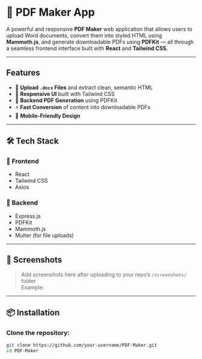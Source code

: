 # 📝 PDF Maker App

A powerful and responsive **PDF Maker** web application that allows users to upload Word documents, convert them into styled HTML using **Mammoth.js**, 
and generate downloadable PDFs using **PDFKit** — all through a seamless frontend interface built with **React** and **Tailwind CSS**.

---

##  Features

- 📄 **Upload `.docx` Files** and extract clean, semantic HTML
- 🎨 **Responsive UI** built with Tailwind CSS
- 🔧 **Backend PDF Generation** using PDFKit
- ⚡ **Fast Conversion** of content into downloadable PDFs
- 📱 **Mobile-Friendly Design**

---

## 🛠️ Tech Stack

### 🔹 Frontend
- React
- Tailwind CSS
- Axios

### 🔹 Backend
- Express.js
- PDFKit
- Mammoth.js
- Multer (for file uploads)

---

## 📸 Screenshots

> Add screenshots here after uploading to your repo’s `/screenshots/` folder  
> Example:


---

## 📦 Installation

### Clone the repository:

```bash
git clone https://github.com/your-username/PDF-Maker.git
cd PDF-Maker
